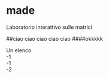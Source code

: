 # made
Laboratorio interattivo sulle matrici

##ciao ciao ciao ciao ciao
####okkkkk  
  
Un elenco  
-1   
-1  
-2  

